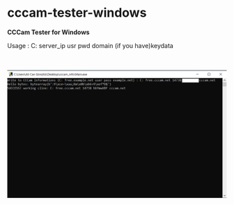 # cccam-tester-windows
<b>CCCam Tester for Windows</b>
<p>Usage : C: server_ip usr pwd domain (if you have)keydata</p>
<br><br>
<img src="pic1.png" />
<br><br>
